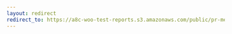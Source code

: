 ```yaml
---
layout: redirect
redirect_to: https://a8c-woo-test-reports.s3.amazonaws.com/public/pr-merge/41480/api/index.html
---
```

